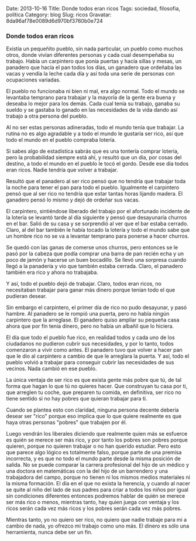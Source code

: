 Date: 2013-10-16
Title: Donde todos eran ricos
Tags: sociedad, filosofia, política
Category: blog
Slug: ricos
Gravatar: 8da96af78e0089d6d970bf3760b0e724

### Donde todos eran ricos

Existía un pequeñito pueblo, sin nada particular, un pueblo como muchos
otros, donde vivían diferentes personas y cada cual desempeñaba su trabajo.
Había un carpintero que ponía puertas y hacía sillas y mesas, un panadero
que hacía el pan todos los días, un ganadero que ordeñaba las vacas y
vendía la leche cada día y así toda una serie de personas con ocupaciones
variadas.

El pueblo no funcionaba ni bien ni mal, era algo normal. Todo el mundo se
levantaba temprano para trabajar y la mayoría de la gente era buena y
deseaba lo mejor para los demás. Cada cual tenía su trabajo, ganaba su
sueldo y se gastaba lo ganado en las necesidades de la vida dando así
trabajo a otra persona del pueblo.

Al no ser estas personas adineradas, todo el mundo tenía que trabajar. La
rutina no es algo agradable y a todo el mundo le gustaría ser rico, así que
todo el mundo en el pueblo compraba lotería.

Si sabes algo de estadística sabrás que es una tontería comprar lotería,
pero la probabilidad siempre está ahí, y resultó que un día, por cosas del
destino, a todo el mundo en el pueblo le tocó el gordo. Desde ese día todos
eran ricos. Nadie tendría que volver a trabajar.

Resultó que el panadero al ser rico pensó que no tendría que trabajar toda
la noche para tener el pan para todo el pueblo. Igualmente el carpintero
pensó que al ser rico no tendría que estar tantas horas lijando madera. El
ganadero pensó lo mismo y dejó de ordeñar sus vacas.

El carpintero, sintiéndose liberado del trabajo por el afortunado incidente
de la lotería se levantó tarde al día siguiente y pensó que desayunaría
churros en el bar. Salió de su casa y se sorprendió al ver que el bar
estaba cerrado. Claro, al del bar también le había tocado la lotería y
todo el mundo sabe que un hombre rico no se va a levantar temprano para
ponerse a hacer churros.

Se quedó con las ganas de comerse unos churros, pero entonces se le pasó
por la cabeza que podía comprar una barra de pan recién echa y un poco de
jamón y hacerse un buen bocadillo. Se llevó una sorpresa cuando llegó a la
panadería y vio que también estaba cerrada. Claro, el panadero también era
rico y ahora no trabajaba.

Y así, todo el pueblo dejó de trabajar. Claro, todos eran ricos, no
necesitaban trabajar para ganar más dinero porque tenían todo el que
pudieran desear.

Sin embargo el carpintero, el primer día de rico no pudo desayunar, y pasó
hambre. Al panadero se le rompió una puerta, pero no había ningún
carpintero que la arreglase. El ganadero quiso ampliar su pequeña casa
ahora que por fin tenía dinero, pero no había un albañil que lo hiciera.

El día que todo el pueblo fue rico, en realidad todos y cada uno de los
ciudadanos no pudieron cubrir sus necesidades, y por lo tanto, todos
comenzaron a vivir como antes. El panadero tuvo que volver a hacer pan que
le dio al carpintero a cambio de que le arreglara la puerta. Y así, todo el
pueblo volvió a trabajar para conseguir cubrir las necesidades de sus
vecinos. Nada cambió en ese pueblo.

La única ventaja de ser rico es que exista gente más pobre que tú, de tal
forma que hagan lo que tú no quieres hacer. Que construyan tu casa por ti,
que arreglen tu coche, que preparen tu comida, en definitiva, ser rico no
tiene sentido si no hay pobres que quieran trabajar para ti.

Cuando se plantea esto con claridad, ninguna persona decente debería desear
ser "rico" porque eso implica que lo que quiere realmente es que haya otras
personas "pobres" que trabajen por él.

Luego vendrán los liberales diciendo que realmente quien más se esfuerce es
quién se merece ser más rico, y por tanto los pobres son pobres porque
quieren, porque no quieren trabajar o no han querido estudiar. Pero esto
que parece algo lógico es totalmente falso, porque parte de una premisa
incorrecta, y es que no todo el mundo parte desde la misma posición de
salida. No se puede comparar la carrera profesional del hijo de un médico y
una doctora en matemáticas con la del hijo de un barrendero y una
trabajadora del campo, porque no tienen ni los mismos medios materiales ni
la misma formación. El día en el que no exista la herencia, y cuando al
nacer se quite al niño del lado de sus padres para criar a todos los niños
por igual sin condiciones diferentes entonces podremos hablar de quién se
merece ser más rico o menos, mientras tanto, hay quien juega con ventaja y
los ricos serán cada vez más ricos y los pobres serán cada vez más pobres.

Mientras tanto, yo no quiero ser rico, no quiero que nadie trabaje para mi
a cambio de nada, yo ofrezco mi trabajo como uno más. El dinero es sólo una
herramienta, nunca debe ser un fin.
